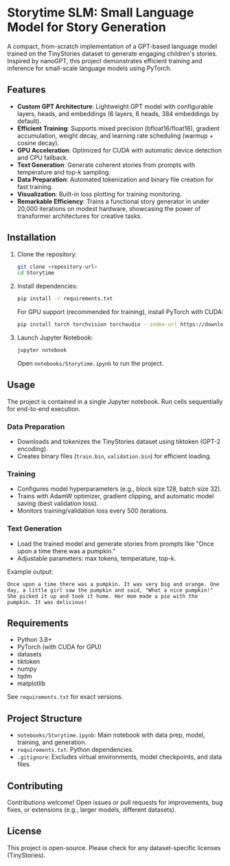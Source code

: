 # Storytime SLM: Small Language Model for Story Generation

A compact, from-scratch implementation of a GPT-based language model trained on the TinyStories dataset to generate engaging children's stories. Inspired by nanoGPT, this project demonstrates efficient training and inference for small-scale language models using PyTorch.

## Features

- **Custom GPT Architecture**: Lightweight GPT model with configurable layers, heads, and embeddings (6 layers, 6 heads, 384 embeddings by default).
- **Efficient Training**: Supports mixed precision (bfloat16/float16), gradient accumulation, weight decay, and learning rate scheduling (warmup + cosine decay).
- **GPU Acceleration**: Optimized for CUDA with automatic device detection and CPU fallback.
- **Text Generation**: Generate coherent stories from prompts with temperature and top-k sampling.
- **Data Preparation**: Automated tokenization and binary file creation for fast training.
- **Visualization**: Built-in loss plotting for training monitoring.
- **Remarkable Efficiency**: Trains a functional story generator in under 20,000 iterations on modest hardware, showcasing the power of transformer architectures for creative tasks.

## Installation

1. Clone the repository:
   ```bash
   git clone <repository-url>
   cd Storytime
   ```

2. Install dependencies:
   ```bash
   pip install -r requirements.txt
   ```

   For GPU support (recommended for training), install PyTorch with CUDA:
   ```bash
   pip install torch torchvision torchaudio --index-url https://download.pytorch.org/whl/cu126
   ```

3. Launch Jupyter Notebook:
   ```bash
   jupyter notebook
   ```
   Open `notebooks/Storytime.ipynb` to run the project.

## Usage

The project is contained in a single Jupyter notebook. Run cells sequentially for end-to-end execution.

### Data Preparation
- Downloads and tokenizes the TinyStories dataset using tiktoken (GPT-2 encoding).
- Creates binary files (`train.bin`, `validation.bin`) for efficient loading.

### Training
- Configures model hyperparameters (e.g., block size 128, batch size 32).
- Trains with AdamW optimizer, gradient clipping, and automatic model saving (best validation loss).
- Monitors training/validation loss every 500 iterations.

### Text Generation
- Load the trained model and generate stories from prompts like "Once upon a time there was a pumpkin."
- Adjustable parameters: max tokens, temperature, top-k.

Example output:
```
Once upon a time there was a pumpkin. It was very big and orange. One day, a little girl saw the pumpkin and said, "What a nice pumpkin!" She picked it up and took it home. Her mom made a pie with the pumpkin. It was delicious!
```

## Requirements

- Python 3.8+
- PyTorch (with CUDA for GPU)
- datasets
- tiktoken
- numpy
- tqdm
- matplotlib

See `requirements.txt` for exact versions.

## Project Structure

- `notebooks/Storytime.ipynb`: Main notebook with data prep, model, training, and generation.
- `requirements.txt`: Python dependencies.
- `.gitignore`: Excludes virtual environments, model checkpoints, and data files.

## Contributing

Contributions welcome! Open issues or pull requests for improvements, bug fixes, or extensions (e.g., larger models, different datasets).

## License

This project is open-source. Please check for any dataset-specific licenses (TinyStories).